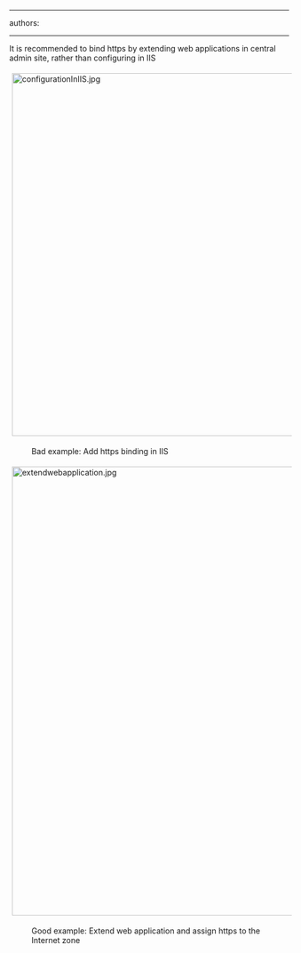 

---
authors:

---




<span class='intro'> <p>​​It is recommended to bind https by extending web applications in central admin site, rather than configuring in IIS</p> </span>

<dl class="ssw15-rteElement-ImageArea"><img src="/SiteAssets/extend-web-application-for-https/configurationInIIS.jpg" alt="configurationInIIS.jpg" style="margin&#58;5px;width&#58;653px;" /></dl><dd class="ssw15-rteElement-FigureBad">Bad example&#58; Add https binding in IIS</dd><dl class="ssw15-rteElement-ImageArea"><img src="/SiteAssets/extend-web-application-for-https/extendwebapplication.jpg" alt="extendwebapplication.jpg" style="margin&#58;5px;width&#58;808px;" /></dl><dd class="ssw15-rteElement-FigureGood">​Good example&#58; Extend web application and assign https to the Internet zone</dd><p class="ssw15-rteElement-P">​​<br></p>


